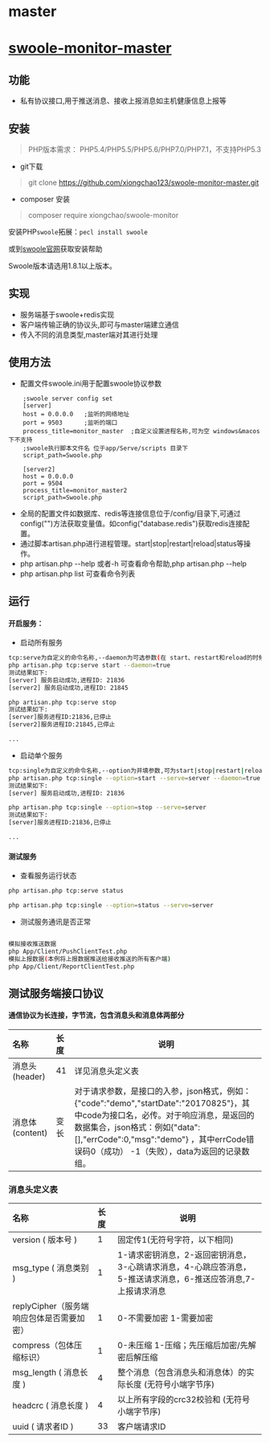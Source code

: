 # master

# [swoole-monitor-master](https://github.com/xiongchao123/swoole-monitor-master)
## 功能
* 私有协议接口,用于推送消息、接收上报消息如主机健康信息上报等

## 安装

> PHP版本需求： PHP5.4/PHP5.5/PHP5.6/PHP7.0/PHP7.1，不支持PHP5.3
* git下载
> git clone https://github.com/xiongchao123/swoole-monitor-master.git
* composer 安装
> composer require xiongchao/swoole-monitor

安装PHP`swoole`拓展：`pecl install swoole`

或到[swoole官网](http://www.swoole.com/)获取安装帮助

Swoole版本请选用1.8.1以上版本。

## 实现

* 服务端基于swoole+redis实现
* 客户端传输正确的协议头,即可与master端建立通信
* 传入不同的消息类型,master端对其进行处理
    
## 使用方法
* 配置文件swoole.ini用于配置swoole协议参数
```
    ;swoole server config set
    [server]
    host = 0.0.0.0   ;监听的网络地址
    port = 9503      ;监听的端口
    process_title=monitor_master  ;自定义设置进程名称,可为空 windows&macos下不支持
    ;swoole执行脚本文件名 位于app/Serve/scripts 目录下
    script_path=Swoole.php
    
    [server2]
    host = 0.0.0.0
    port = 9504
    process_title=monitor_master2
    script_path=Swoole.php

```
* 全局的配置文件如数据库、redis等连接信息位于/config/目录下,可通过config("")方法获取变量值。如config("database.redis")获取redis连接配置。
* 通过脚本artisan.php进行进程管理。start|stop|restart|reload|status等操作。
* php artisan.php --help 或者-h 可查看命令帮助,php artisan.php --help
* php artisan.php list 可查看命令列表
  
## 运行

#### 开启服务：

* 启动所有服务
``` bash
tcp:serve为自定义的命令名称,--daemon为可选参数(在 start、restart和reload的时候可加),默认为false,设置为true的时候进程以守护进程模式启动
php artisan.php tcp:serve start --daemon=true
测试结果如下:
[server] 服务启动成功,进程ID: 21836
[server2] 服务启动成功,进程ID: 21845

php artisan.php tcp:serve stop
测试结果如下:
[server]服务进程ID:21836,已停止
[server2]服务进程ID:21845,已停止

...

```
* 启动单个服务

``` bash
tcp:single为自定义的命令名称,--option为并填参数,可为start|stop|restart|reload|status,--serve为并填参数,为配置文件swoole.ini中的section值,--daemon为可选参数(在 start、restart和reload的时候可加),默认为false,设置为true的时候进程以守护进程模式启动
php artisan.php tcp:single --option=start --serve=server --daemon=true
测试结果如下:
[server] 服务启动成功,进程ID: 21836

php artisan.php tcp:single --option=stop --serve=server 
测试结果如下:
[server]服务进程ID:21836,已停止

...

```
#### 测试服务

* 查看服务运行状态
``` bash
php artisan.php tcp:serve status

php artisan.php tcp:single --option=status --serve=server 

```
* 测试服务通讯是否正常

``` bash

模拟接收推送数据
php App/Client/PushClientTest.php
模拟上报数据(本例将上报数据推送给接收推送的所有客户端)
php App/Client/ReportClientTest.php

```

## 测试服务端接口协议
####  通信协议为长连接，字节流，包含消息头和消息体两部分

|名称|长度|说明|
|:----    |:----- |-----   |
|消息头(header) |  41   | 详见消息头定义表    |
|消息体(content) | 变长   | 对于请求参数，是接口的入参，json格式，例如：{"code":"demo","startDate":"20170825"}，其中code为接口名，必传。对于响应消息，是返回的数据集合，json格式：例如{"data":[],"errCode":0,"msg":"demo"} ，其中errCode错误码0（成功） -1（失败），data为返回的记录数组。|

### 消息头定义表

|名称|长度|说明|
|:----   |:----- |-----   |
|version ( 版本号 ) | 1  | 固定传1(无符号字符，以下相同)|
|msg_type ( 消息类别 )| 1  | 1-请求密钥消息，2-返回密钥消息，3-心跳请求消息，4-心跳应答消息，5-推送请求消息，6-推送应答消息,7-上报请求消息  |
|replyCipher（服务端响应包体是否需要加密） | 1  | 0-不需要加密  1-需要加密|
|compress（包体压缩标识） | 1  | 0-未压缩 1-压缩；先压缩后加密/先解密后解压缩|
|msg_length ( 消息长度 ) | 4  | 整个消息（包含消息头和消息体）的实际长度 (无符号小端字节序)|
|headcrc ( 消息长度 ) | 4  | 以上所有字段的crc32校验和 (无符号小端字节序)|
|uuid ( 请求者ID ) | 33  | 客户端请求ID|
